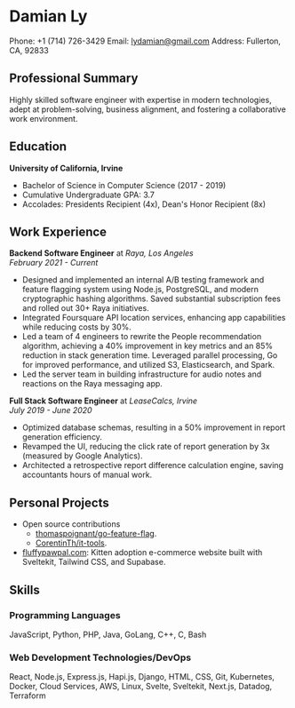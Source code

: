 # Damian Ly
Phone: +1 (714) 726-3429
Email: lydamian@gmail.com
Address: Fullerton, CA, 92833

## Professional Summary
Highly skilled software engineer with expertise in modern technologies, adept at problem-solving, business alignment, and fostering a collaborative work environment.

## Education
**University of California, Irvine**
* Bachelor of Science in Computer Science (2017 - 2019)
* Cumulative Undergraduate GPA: 3.7
* Accolades: Presidents Recipient (4x), Dean's Honor Recipient (8x)

## Work Experience
**Backend Software Engineer** at *Raya, Los Angeles*  
*February 2021 - Current*
- Designed and implemented an internal A/B testing framework and feature flagging system using Node.js, PostgreSQL, and modern cryptographic hashing algorithms. Saved substantial subscription fees and rolled out 30+ Raya initiatives.
- Integrated Foursquare API location services, enhancing app capabilities while reducing costs by 30%.
- Led a team of 4 engineers to rewrite the People recommendation algorithm, achieving a 40% improvement in key metrics and an 85% reduction in stack generation time. Leveraged parallel processing, Go for improved performance, and utilized S3, Elasticsearch, and Spark.
- Led the server team in building infrastructure for audio notes and reactions on the Raya messaging app.

**Full Stack Software Engineer** at *LeaseCalcs, Irvine*  
*July 2019 - June 2020*
- Optimized database schemas, resulting in a 50% improvement in report generation efficiency.
- Revamped the UI, reducing the click rate of report generation by 3x (measured by Google Analytics).
- Architected a retrospective report difference calculation engine, saving accountants hours of manual work.

## Personal Projects
- Open source contributions
  - [thomaspoignant/go-feature-flag](https://github.com/thomaspoignant/go-feature-flag).
  - [CorentinTh/it-tools](https://github.com/CorentinTh/it-toolsgo-feature-flag).
- [fluffypawpal.com](https://fluffypawpal.com): Kitten adoption e-commerce website built with Sveltekit, Tailwind CSS, and Supabase.

## Skills
### Programming Languages
JavaScript, Python, PHP, Java, GoLang, C++, C, Bash

### Web Development Technologies/DevOps
React, Node.js, Express.js, Hapi.js, Django, HTML, CSS, Git, Kubernetes, Docker, Cloud Services, AWS, Linux, Svelte, Sveltekit, Next.js, Datadog, Terraform

